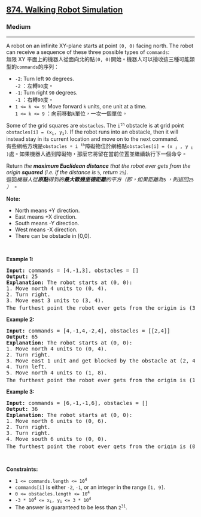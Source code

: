 <h2><a href="https://leetcode.com/problems/walking-robot-simulation/">874. Walking Robot Simulation</a></h2><h3>Medium</h3><hr><div><p data-immersive-translate-walked="54e84668-de85-4a43-bbac-3e7e088b6517" data-immersive-translate-paragraph="1">A robot on an infinite XY-plane starts at point <code data-immersive-translate-walked="54e84668-de85-4a43-bbac-3e7e088b6517">(0, 0)</code> facing north. The robot can receive a sequence of these three possible types of <code data-immersive-translate-walked="54e84668-de85-4a43-bbac-3e7e088b6517">commands</code>:<font class="notranslate immersive-translate-target-wrapper" data-immersive-translate-translation-element-mark="1" lang="zh-TW"><br><font class="notranslate immersive-translate-target-translation-theme-none immersive-translate-target-translation-block-wrapper-theme-none immersive-translate-target-translation-block-wrapper" data-immersive-translate-translation-element-mark="1"><font class="notranslate immersive-translate-target-inner immersive-translate-target-translation-theme-none-inner" data-immersive-translate-translation-element-mark="1">無限 XY 平面上的機器人從面向北的點<code data-immersive-translate-walked="54e84668-de85-4a43-bbac-3e7e088b6517">(0, 0)</code>開始。機器人可以接收這三種可能類型的<code data-immersive-translate-walked="54e84668-de85-4a43-bbac-3e7e088b6517">commands</code>的序列：</font></font></font></p>

<ul>
	<li data-immersive-translate-walked="54e84668-de85-4a43-bbac-3e7e088b6517" data-immersive-translate-paragraph="1"><code data-immersive-translate-walked="54e84668-de85-4a43-bbac-3e7e088b6517">-2</code>: Turn left <code data-immersive-translate-walked="54e84668-de85-4a43-bbac-3e7e088b6517">90</code> degrees.<font class="notranslate immersive-translate-target-wrapper" data-immersive-translate-translation-element-mark="1" lang="zh-TW"><br><font class="notranslate immersive-translate-target-translation-theme-none immersive-translate-target-translation-block-wrapper-theme-none immersive-translate-target-translation-block-wrapper" data-immersive-translate-translation-element-mark="1"><font class="notranslate immersive-translate-target-inner immersive-translate-target-translation-theme-none-inner" data-immersive-translate-translation-element-mark="1"><code data-immersive-translate-walked="54e84668-de85-4a43-bbac-3e7e088b6517">-2</code> ：左轉<code data-immersive-translate-walked="54e84668-de85-4a43-bbac-3e7e088b6517">90</code>度。</font></font></font></li>
	<li data-immersive-translate-walked="54e84668-de85-4a43-bbac-3e7e088b6517" data-immersive-translate-paragraph="1"><code data-immersive-translate-walked="54e84668-de85-4a43-bbac-3e7e088b6517">-1</code>: Turn right <code data-immersive-translate-walked="54e84668-de85-4a43-bbac-3e7e088b6517">90</code> degrees.<font class="notranslate immersive-translate-target-wrapper" data-immersive-translate-translation-element-mark="1" lang="zh-TW"><br><font class="notranslate immersive-translate-target-translation-theme-none immersive-translate-target-translation-block-wrapper-theme-none immersive-translate-target-translation-block-wrapper" data-immersive-translate-translation-element-mark="1"><font class="notranslate immersive-translate-target-inner immersive-translate-target-translation-theme-none-inner" data-immersive-translate-translation-element-mark="1"><code data-immersive-translate-walked="54e84668-de85-4a43-bbac-3e7e088b6517">-1</code> ：右轉<code data-immersive-translate-walked="54e84668-de85-4a43-bbac-3e7e088b6517">90</code>度。</font></font></font></li>
	<li data-immersive-translate-walked="54e84668-de85-4a43-bbac-3e7e088b6517" data-immersive-translate-paragraph="1"><code data-immersive-translate-walked="54e84668-de85-4a43-bbac-3e7e088b6517">1 &lt;= k &lt;= 9</code>: Move forward <code data-immersive-translate-walked="54e84668-de85-4a43-bbac-3e7e088b6517">k</code> units, one unit at a time.<font class="notranslate immersive-translate-target-wrapper" data-immersive-translate-translation-element-mark="1" lang="zh-TW"><br><font class="notranslate immersive-translate-target-translation-theme-none immersive-translate-target-translation-block-wrapper-theme-none immersive-translate-target-translation-block-wrapper" data-immersive-translate-translation-element-mark="1"><font class="notranslate immersive-translate-target-inner immersive-translate-target-translation-theme-none-inner" data-immersive-translate-translation-element-mark="1"><code data-immersive-translate-walked="54e84668-de85-4a43-bbac-3e7e088b6517">1 &lt;= k &lt;= 9</code> ：向前移動<code data-immersive-translate-walked="54e84668-de85-4a43-bbac-3e7e088b6517">k</code>單位，一次一個單位。</font></font></font></li>
</ul>

<p data-immersive-translate-walked="54e84668-de85-4a43-bbac-3e7e088b6517" data-immersive-translate-paragraph="1">Some of the grid squares are <code data-immersive-translate-walked="54e84668-de85-4a43-bbac-3e7e088b6517">obstacles</code>. The <code data-immersive-translate-walked="54e84668-de85-4a43-bbac-3e7e088b6517">i<sup>th</sup></code> obstacle is at grid point <code data-immersive-translate-walked="54e84668-de85-4a43-bbac-3e7e088b6517">obstacles[i] = (x<sub>i</sub>, y<sub>i</sub>)</code>. If the robot runs into an obstacle, then it will instead stay in its current location and move on to the next command.<font class="notranslate immersive-translate-target-wrapper" data-immersive-translate-translation-element-mark="1" lang="zh-TW"><br><font class="notranslate immersive-translate-target-translation-theme-none immersive-translate-target-translation-block-wrapper-theme-none immersive-translate-target-translation-block-wrapper" data-immersive-translate-translation-element-mark="1"><font class="notranslate immersive-translate-target-inner immersive-translate-target-translation-theme-none-inner" data-immersive-translate-translation-element-mark="1">有些網格方塊是<code data-immersive-translate-walked="54e84668-de85-4a43-bbac-3e7e088b6517">obstacles</code> 。 <code data-immersive-translate-walked="54e84668-de85-4a43-bbac-3e7e088b6517">i <sup>th</sup></code>障礙物位於網格點<code data-immersive-translate-walked="54e84668-de85-4a43-bbac-3e7e088b6517">obstacles[i] = (x <sub>i</sub> , y <sub>i</sub> )</code>處。如果機器人遇到障礙物，那麼它將留在當前位置並繼續執行下一個命令。</font></font></font></p>

<p data-immersive-translate-walked="54e84668-de85-4a43-bbac-3e7e088b6517" data-immersive-translate-paragraph="1">Return <em data-immersive-translate-walked="54e84668-de85-4a43-bbac-3e7e088b6517">the <strong data-immersive-translate-walked="54e84668-de85-4a43-bbac-3e7e088b6517">maximum Euclidean distance</strong> that the robot ever gets from the origin <strong data-immersive-translate-walked="54e84668-de85-4a43-bbac-3e7e088b6517">squared</strong> (i.e. if the distance is </em><code data-immersive-translate-walked="54e84668-de85-4a43-bbac-3e7e088b6517">5</code><em data-immersive-translate-walked="54e84668-de85-4a43-bbac-3e7e088b6517">, return </em><code data-immersive-translate-walked="54e84668-de85-4a43-bbac-3e7e088b6517">25</code><em data-immersive-translate-walked="54e84668-de85-4a43-bbac-3e7e088b6517">)</em>.<font class="notranslate immersive-translate-target-wrapper" data-immersive-translate-translation-element-mark="1" lang="zh-TW"><br><font class="notranslate immersive-translate-target-translation-theme-none immersive-translate-target-translation-block-wrapper-theme-none immersive-translate-target-translation-block-wrapper" data-immersive-translate-translation-element-mark="1"><font class="notranslate immersive-translate-target-inner immersive-translate-target-translation-theme-none-inner" data-immersive-translate-translation-element-mark="1">返回<em data-immersive-translate-walked="54e84668-de85-4a43-bbac-3e7e088b6517">機器人從<strong data-immersive-translate-walked="54e84668-de85-4a43-bbac-3e7e088b6517">原點</strong>得到的<strong data-immersive-translate-walked="54e84668-de85-4a43-bbac-3e7e088b6517">最大歐幾里德距離</strong>的平方（即，如果距離為</em><code data-immersive-translate-walked="54e84668-de85-4a43-bbac-3e7e088b6517">5</code> <em data-immersive-translate-walked="54e84668-de85-4a43-bbac-3e7e088b6517">，則返回</em><code data-immersive-translate-walked="54e84668-de85-4a43-bbac-3e7e088b6517">25</code> <em data-immersive-translate-walked="54e84668-de85-4a43-bbac-3e7e088b6517">）</em> 。</font></font></font></p>

<p><strong>Note:</strong></p>

<ul>
	<li>North means +Y direction.</li>
	<li>East means +X direction.</li>
	<li>South means -Y direction.</li>
	<li>West means -X direction.</li>
	<li>There can be obstacle in&nbsp;[0,0].</li>
</ul>

<p>&nbsp;</p>
<p><strong class="example">Example 1:</strong></p>

<pre><strong>Input:</strong> commands = [4,-1,3], obstacles = []
<strong>Output:</strong> 25
<strong>Explanation:</strong> The robot starts at (0, 0):
1. Move north 4 units to (0, 4).
2. Turn right.
3. Move east 3 units to (3, 4).
The furthest point the robot ever gets from the origin is (3, 4), which squared is 3<sup>2</sup> + 4<sup>2</sup> = 25 units away.
</pre>

<p><strong class="example">Example 2:</strong></p>

<pre><strong>Input:</strong> commands = [4,-1,4,-2,4], obstacles = [[2,4]]
<strong>Output:</strong> 65
<strong>Explanation:</strong> The robot starts at (0, 0):
1. Move north 4 units to (0, 4).
2. Turn right.
3. Move east 1 unit and get blocked by the obstacle at (2, 4), robot is at (1, 4).
4. Turn left.
5. Move north 4 units to (1, 8).
The furthest point the robot ever gets from the origin is (1, 8), which squared is 1<sup>2</sup> + 8<sup>2</sup> = 65 units away.
</pre>

<p><strong class="example">Example 3:</strong></p>

<pre><strong>Input:</strong> commands = [6,-1,-1,6], obstacles = []
<strong>Output:</strong> 36
<strong>Explanation:</strong> The robot starts at (0, 0):
1. Move north 6 units to (0, 6).
2. Turn right.
3. Turn right.
4. Move south 6 units to (0, 0).
The furthest point the robot ever gets from the origin is (0, 6), which squared is 6<sup>2</sup> = 36 units away.
</pre>

<p>&nbsp;</p>
<p><strong>Constraints:</strong></p>

<ul>
	<li><code>1 &lt;= commands.length &lt;= 10<sup>4</sup></code></li>
	<li><code>commands[i]</code> is either <code>-2</code>, <code>-1</code>, or an integer in the range <code>[1, 9]</code>.</li>
	<li><code>0 &lt;= obstacles.length &lt;= 10<sup>4</sup></code></li>
	<li><code>-3 * 10<sup>4</sup> &lt;= x<sub>i</sub>, y<sub>i</sub> &lt;= 3 * 10<sup>4</sup></code></li>
	<li>The answer is guaranteed to be less than <code>2<sup>31</sup></code>.</li>
</ul>
</div>